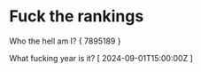 # Fuck the rankings

Who the hell am I?
{ 7895189 }

What fucking year is it?
[ 2024-09-01T15:00:00Z ]
